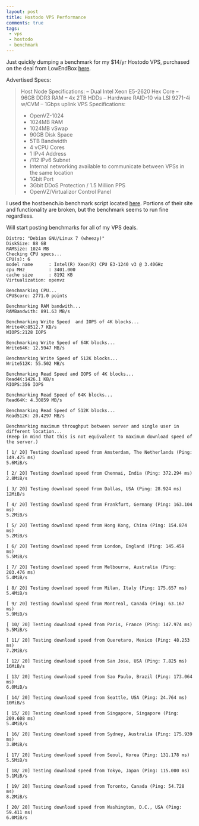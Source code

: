 ```yaml
---
layout: post
title: Hostodo VPS Performance
comments: true
tags:
 - vps
 - hostodo
 - benchmark
---
```


Just quickly dumping a benchmark for my $14/yr Hostodo VPS, purchased on the deal from LowEndBox [here](https://lowendbox.com/blog/hostodo-kvm-and-openvz-offer-from-14year/).

Advertised Specs:
> Host Node Specifications:
> – Dual Intel Xeon E5-2620 Hex Core
> – 96GB DDR3 RAM
> – 4x 2TB HDDs
> – Hardware RAID-10 via LSI 9271-4i w/CVM
> – 1Gbps uplink
> VPS Specifications:
> - OpenVZ-1024
> - 1024MB RAM
> - 1024MB vSwap
> - 90GB Disk Space
> - 5TB Bandwidth
> - 4 vCPU Cores
> - 1 IPv4 Address
> - /112 IPv6 Subnet
> - Internal networking available to communicate between VPSs in the same location
> - 1Gbit Port
> - 3Gbit DDoS Protection / 1.5 Million PPS
> - OpenVZ/Virtualizor Control Panel

I used the hostbench.io benchmark script located [here](https://github.com/Lomand/hostbench.sh). Portions of their site and functionality are broken, but the benchmark seems to run fine regardless.

Will start posting benchmarks for all of my VPS deals.

```
Distro: "Debian GNU/Linux 7 (wheezy)"
DiskSize: 88 GB
RAMSize: 1024 MB
Checking CPU specs...
CPU(s): 6
model name      : Intel(R) Xeon(R) CPU E3-1240 v3 @ 3.40GHz
cpu MHz         : 3401.000
cache size      : 8192 KB
Virtualization: openvz

Benchmarking CPU...
CPUScore: 2771.0 points

Benchmarking RAM bandwith...
RAMBandwith: 891.63 MB/s

Benchmarking Write Speed  and IOPS of 4K blocks...
Write4K:8512.7 KB/s
WIOPS:2128 IOPS

Benchmarking Write Speed of 64K blocks...
Write64K: 12.5947 MB/s

Benchmarking Write Speed of 512K blocks...
Write512K: 55.502 MB/s

Benchmarking Read Speed and IOPS of 4K blocks...
Read4K:1426.1 KB/s
RIOPS:356 IOPS

Benchmarking Read Speed of 64K blocks...
Read64K: 4.30859 MB/s

Benchmarking Read Speed of 512K blocks...
Read512K: 20.4297 MB/s

Benchmarking maximum throughput between server and single user in different location...
(Keep in mind that this is not equivalent to maximum download speed of the server.)

[ 1/ 20] Testing download speed from Amsterdam, The Netherlands (Ping: 149.475 ms)
5.6MiB/s

[ 2/ 20] Testing download speed from Chennai, India (Ping: 372.294 ms)
2.8MiB/s

[ 3/ 20] Testing download speed from Dallas, USA (Ping: 28.924 ms)
12MiB/s

[ 4/ 20] Testing download speed from Frankfurt, Germany (Ping: 163.104 ms)
5.2MiB/s

[ 5/ 20] Testing download speed from Hong Kong, China (Ping: 154.874 ms)
5.2MiB/s

[ 6/ 20] Testing download speed from London, England (Ping: 145.459 ms)
5.5MiB/s

[ 7/ 20] Testing download speed from Melbourne, Australia (Ping: 203.476 ms)
5.4MiB/s

[ 8/ 20] Testing download speed from Milan, Italy (Ping: 175.657 ms)
5.4MiB/s

[ 9/ 20] Testing download speed from Montreal, Canada (Ping: 63.167 ms)
5.9MiB/s

[ 10/ 20] Testing download speed from Paris, France (Ping: 147.974 ms)
5.5MiB/s

[ 11/ 20] Testing download speed from Queretaro, Mexico (Ping: 48.253 ms)
7.2MiB/s

[ 12/ 20] Testing download speed from San Jose, USA (Ping: 7.825 ms)
16MiB/s

[ 13/ 20] Testing download speed from Sao Paulo, Brazil (Ping: 173.064 ms)
6.0MiB/s

[ 14/ 20] Testing download speed from Seattle, USA (Ping: 24.764 ms)
10MiB/s

[ 15/ 20] Testing download speed from Singapore, Singapore (Ping: 209.608 ms)
5.4MiB/s

[ 16/ 20] Testing download speed from Sydney, Australia (Ping: 175.939 ms)
3.8MiB/s

[ 17/ 20] Testing download speed from Seoul, Korea (Ping: 131.178 ms)
5.5MiB/s

[ 18/ 20] Testing download speed from Tokyo, Japan (Ping: 115.000 ms)
5.1MiB/s

[ 19/ 20] Testing download speed from Toronto, Canada (Ping: 54.728 ms)
8.2MiB/s

[ 20/ 20] Testing download speed from Washington, D.C., USA (Ping: 59.411 ms)
6.0MiB/s
```
